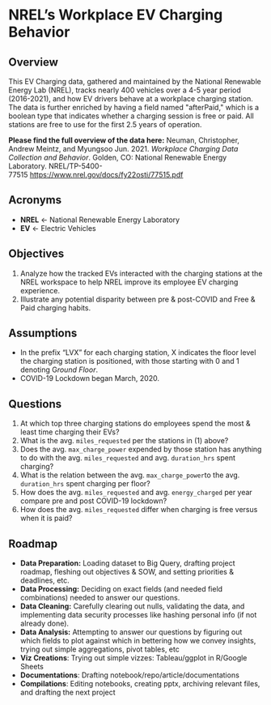 # NREL’s Workplace EV Charging Behavior  

## Overview

This EV Charging data, gathered and maintained by the National Renewable Energy Lab (NREL), tracks nearly 400 vehicles over a 4-5 year period (2016-2021), and how EV drivers behave at a workplace charging station. The data is further enriched by having a field named "afterPaid," which is a boolean type that indicates whether a charging session is free or paid. All stations are free to use for the first 2.5 years of operation.

**Please find the full overview of the data here:** 
Neuman, Christopher, Andrew Meintz, and Myungsoo Jun. 2021. *Workplace Charging Data Collection and Behavior*. Golden, CO: National Renewable Energy Laboratory. NREL/TP-5400-77515 https://www.nrel.gov/docs/fy22osti/77515.pdf 

## Acronyms

- **NREL** ← National Renewable Energy Laboratory
- **EV** ← Electric Vehicles

## Objectives
1. Analyze how the tracked EVs interacted with the charging stations at the NREL workspace to help NREL improve its employee EV charging experience.
2. Illustrate any potential disparity between pre & post-COVID and Free & Paid charging habits.

## Assumptions
- In the prefix “LVX” for each charging station, X indicates the floor level the charging station is positioned, with those starting with 0 and 1 denoting G*round Floor*.
- COVID-19 Lockdown began March, 2020.

## Questions
1. At which top three charging stations do employees spend the most & least time charging their EVs?
2. What is the avg. `miles_requested` per the stations in (1) above?
3. Does the avg. `max_charge_power` expended by those station has anything to do with the avg. `miles_requested` and avg. `duration_hrs` spent charging?
4. What is the relation between the avg. `max_charge_power`to the avg. `duration_hrs` spent charging per floor?
5. How does the avg. `miles_requested` and avg. `energy_charged` per year compare pre and post COVID-19 lockdown? 
6. How does the avg. `miles_requested` differ when charging is free versus when it is paid?

## Roadmap
- **Data Preparation:** Loading dataset to Big Query, drafting project roadmap, fleshing out objectives & SOW, and setting priorities & deadlines, etc.
- **Data Processing:** Deciding on exact fields (and needed field combinations) needed to answer our questions.
- **Data Cleaning:** Carefully clearing out nulls, validating the data, and implementing data security processes like hashing personal info (if not already done).
- **Data Analysis:** Attempting to answer our questions by figuring out which fields to plot against which in bettering how we convey insights, trying out simple aggregations, pivot tables, etc
- **Viz Creations**: Trying out simple vizzes: Tableau/ggplot in R/Google Sheets
- **Documentations**: Drafting notebook/repo/article/documentations
- **Compilations**: Editing notebooks, creating pptx, archiving relevant files, and drafting the next project

